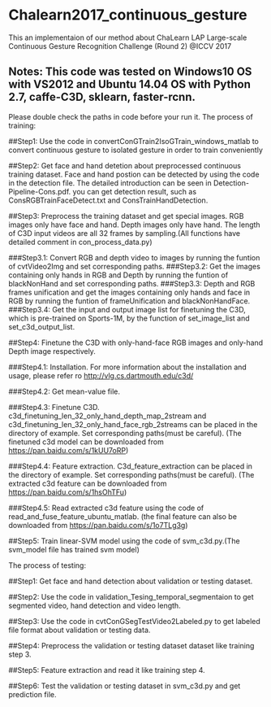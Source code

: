 # Chalearn2017_continuous_gesture
This an implementaion of our method about ChaLearn LAP Large-scale Continuous Gesture Recognition Challenge (Round 2) @ICCV 2017

## Notes: This code was tested on Windows10 OS with VS2012 and Ubuntu 14.04 OS with Python 2.7, caffe-C3D, sklearn, faster-rcnn.
Please double check the paths in code before your run it.
The process of training:

##Step1: Use the code in convertConGTrain2IsoGTrain_windows_matlab to convert continuous gesture to isolated gesture in order to train conveniently

##Step2: Get face and hand detetion about preprocessed continuous training dataset.
Face and hand postion can be detected by using the code in the detection file. The detailed introduction can be seen in Detection-Pipeline-Cons.pdf. 
	you can get detection result, such as ConsRGBTrainFaceDetect.txt and ConsTrainHandDetection.

##Step3: Preprocess the training dataset and get special images. RGB images only have face and hand. Depth images only have hand. The length of C3D input videos are all 32 frames
by sampling.(All functions have detailed comment in con_process_data.py)

###Step3.1: Convert RGB and depth video to images by running the funtion of cvtVideo2Img and set corresponding paths.
###Step3.2: Get the images containing only hands in RGB and Depth by running the funtion of blackNonHand and set corresponding paths.
###Step3.3: Depth and RGB frames unification and get the images containing only hands and face in RGB by running the funtion of frameUnification and blackNonHandFace.
###Step3.4: Get the input and output image list for finetuning the C3D, which is pre-trained on Sports-1M, by the function of set_image_list and set_c3d_output_list.

##Step4: Finetune the C3D with only-hand-face RGB images and only-hand Depth image respectively.

###Step4.1: Installation. For more information about the installation and usage, please refer ro http://vlg.cs.dartmouth.edu/c3d/

###Step4.2: Get mean-value file. 

###Step4.3: Finetune C3D.  c3d_finetuning_len_32_only_hand_depth_map_2stream and c3d_finetuning_len_32_only_hand_face_rgb_2streams can be placed in the directory of example. Set corresponding paths(must be careful). (The finetuned c3d model can be downloaded from https://pan.baidu.com/s/1kUU7oRP)

###Step4.4: Feature extraction. C3d_feature_extraction can be placed in the directory of example. Set corresponding paths(must be careful). (The extracted c3d feature can be downloaded from https://pan.baidu.com/s/1hsOhTFu)

###Step4.5: Read extracted c3d feature using the code of read_and_fuse_feature_ubuntu_matlab. (the final feature can also be downloaded from https://pan.baidu.com/s/1o7TLg3g)

##Step5: Train linear-SVM model using the code of svm_c3d.py.(The svm_model file has trained svm model)

The process of testing:

##Step1: Get face and hand detection about validation or testing dataset.

##Step2: Use the code in validation_Tesing_temporal_segmentaion to get segmented video, hand detection and video length.

##Step3: Use the code in cvtConGSegTestVideo2Labeled.py to get labeled file format about validation or testing data.

##Step4: Preprocess the validation or testing dataset dataset like training step 3.

##Step5: Feature extraction and read it like training step 4.

##Step6: Test the validation or testing dataset in svm_c3d.py and get prediction file.
